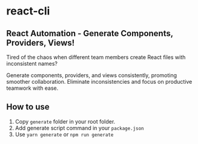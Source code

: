 # react-cli

## React Automation - Generate Components, Providers, Views!

Tired of the chaos when different team members create React files with inconsistent names?

Generate components, providers, and views consistently, promoting smoother collaboration. Eliminate inconsistencies and focus on productive teamwork with ease.

## How to use
1. Copy `generate` folder in your root folder.
2. Add generate script command in your `package.json`
3. Use `yarn generate` or `npm run generate`
